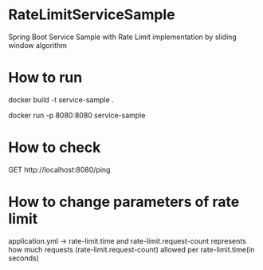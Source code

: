# RateLimitServiceSample
Spring Boot Service Sample with Rate Limit implementation by sliding window algorithm 

# How to run
docker build -t service-sample .

docker run -p 8080:8080 service-sample

# How to check
GET http://localhost:8080/ping 

# How to change parameters of rate limit

application.yml ->
rate-limit.time and rate-limit.request-count represents how much requests (rate-limit.request-count) allowed per rate-limit.time(in seconds)

